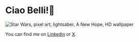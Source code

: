 <h1>Ciao Belli!👋</h1>
 <img itemprop="contentUrl" class="view_img" id="vimg" data-height="281" alt="Star Wars, pixel art, lightsaber, A New Hope, HD wallpaper" src="https://c4.wallpaperflare.com/wallpaper/371/737/204/star-wars-pixel-art-lightsaber-a-new-hope-hd-wallpaper-preview.jpg" height="auto">
<p>You can find me on <a href="https://www.linkedin.com/in/riccardo-ventura/">Linkedin</a> or <a href="https://x.com/RickyyDev">X</a>.</p>





